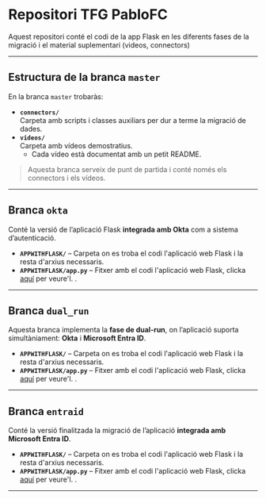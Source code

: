 # Repositori TFG PabloFC 

Aquest repositori conté el codi de la app Flask en les diferents fases de la migració i el material suplementari (videos, connectors)

---

## Estructura de la branca `master`

En la branca `master` trobaràs:

- **`connectors/`**  
  Carpeta amb scripts i classes auxiliars per dur a terme la migració de dades.  
- **`videos/`**  
  Carpeta amb vídeos demostratius.  
  - Cada vídeo està documentat amb un petit README.

> Aquesta branca serveix de punt de partida i conté només els connectors i els vídeos.

---

## Branca `okta`

Conté la versió de l’aplicació Flask **integrada amb Okta** com a sistema d’autenticació.

- **`APPWITHFLASK/`** – Carpeta on es troba el codi l'aplicació web Flask i la resta d'arxius necessaris.
- **`APPWITHFLASK/app.py`** – Fitxer amb el codi l'aplicació web Flask, clicka [aquí](https://github.com/pablofc18/myApp/blob/okta/APPWITHFLASK/app.py) per veure'l. .

---

## Branca `dual_run`

Aquesta branca implementa la **fase de dual-run**, on l’aplicació suporta simultàniament: **Okta** i **Microsoft Entra ID**.

- **`APPWITHFLASK/`** – Carpeta on es troba el codi l'aplicació web Flask i la resta d'arxius necessaris.
- **`APPWITHFLASK/app.py`** – Fitxer amb el codi l'aplicació web Flask, clicka [aquí](https://github.com/pablofc18/myApp/blob/okta/APPWITHFLASK/app.py) per veure'l. .

---

## Branca `entraid`

Conté la versió finalitzada la migració de l’aplicació **integrada amb Microsoft Entra ID**.

- **`APPWITHFLASK/`** – Carpeta on es troba el codi l'aplicació web Flask i la resta d'arxius necessaris.
- **`APPWITHFLASK/app.py`** – Fitxer amb el codi l'aplicació web Flask, clicka [aquí](https://github.com/pablofc18/myApp/blob/okta/APPWITHFLASK/app.py) per veure'l. .

---
